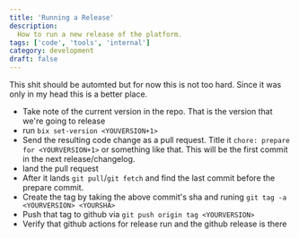 ```yaml
---
title: 'Running a Release'
description:
  How to run a new release of the platform.
tags: ['code', 'tools', 'internal']
category: development
draft: false
---
```


This shit should be automted but for now this is not too hard. Since it was only in my head this is a better place.

- Take note of the current version in the repo. That is the version that we're going to release
- run `bix set-version <YOUVERSION+1>`
- Send the resulting code change as a pull request. Title it `chore: prepare for <YOURVERSION+1>` or something like that. This will be the first commit in the next release/changelog.
- land the pull request
- After it lands `git pull`/`git fetch` and find the last commit before the prepare commit.
- Create the tag by taking the above commit's sha and runing `git tag -a <YOURVERSION> <YOURSHA>`
- Push that tag to github via `git push origin tag <YOURVERSION>`
- Verify that github actions for release run and the github release is there
